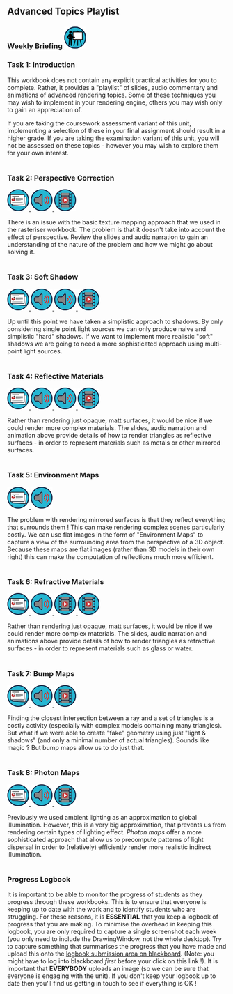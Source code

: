 ## Advanced Topics Playlist
### <a href='https://web.microsoftstream.com/channel/b84051cb-1dba-4cb4-a271-60cc6635f92f' target='_blank'> Weekly Briefing ![](../../resources/icons/briefing.png) </a>
### Task 1: Introduction


This workbook does not contain any explicit practical activities for you to complete. Rather, it provides a "playlist" of slides, audio commentary and animations of advanced rendering topics. Some of these techniques you may wish to implement in your rendering engine, others you may wish only to gain an appreciation of.

If you are taking the coursework assessment variant of this unit, implementing a selection of these in your final assignment should result in a higher grade. If you are taking the examination variant of this unit, you will not be assessed on these topics - however you may wish to explore them for your own interest.  


# 
### Task 2: Perspective Correction
 <a href='02%20Perspective%20Correction/slides/segment-1.pdf' target='_blank'> ![](../../resources/icons/slides.png) </a> <a href='02%20Perspective%20Correction/audio/segment-1.mp4' target='_blank'> ![](../../resources/icons/audio.png) </a> <a href='02%20Perspective%20Correction/animation/segment-1.mp4' target='_blank'> ![](../../resources/icons/animation.png) </a>

There is an issue with the basic texture mapping approach that we used in the rasteriser workbook. The problem is that it doesn't take into account the effect of perspective. Review the slides and audio narration to gain an understanding of the nature of the problem and how we might go about solving it.  


# 
### Task 3: Soft Shadow
 <a href='03%20Soft%20Shadow/slides/segment-1.pdf' target='_blank'> ![](../../resources/icons/slides.png) </a> <a href='03%20Soft%20Shadow/audio/segment-1.mp4' target='_blank'> ![](../../resources/icons/audio.png) </a> <a href='03%20Soft%20Shadow/audio/segment-2.mp4' target='_blank'> ![](../../resources/icons/audio.png) </a> <a href='03%20Soft%20Shadow/animation/segment-1.mp4' target='_blank'> ![](../../resources/icons/animation.png) </a>

Up until this point we have taken a simplistic approach to shadows. By only considering single point light sources we can only produce naive and simplistic "hard" shadows. If we want to implement more realistic "soft" shadows we are going to need a more sophisticated approach using multi-point light sources.  


# 
### Task 4: Reflective Materials
 <a href='04%20Reflective%20Materials/slides/segment-1.pdf' target='_blank'> ![](../../resources/icons/slides.png) </a> <a href='04%20Reflective%20Materials/audio/segment-1.mp4' target='_blank'> ![](../../resources/icons/audio.png) </a> <a href='04%20Reflective%20Materials/audio/segment-2.mp4' target='_blank'> ![](../../resources/icons/audio.png) </a> <a href='04%20Reflective%20Materials/animation/segment-1.mp4' target='_blank'> ![](../../resources/icons/animation.png) </a>

Rather than rendering just opaque, matt surfaces, it would be nice if we could render more complex materials. The slides, audio narration and animation above provide details of how to render triangles as reflective surfaces - in order to represent materials such as metals or other mirrored surfaces.  


# 
### Task 5: Environment Maps
 <a href='05%20Environment%20Maps/slides/segment-1.pdf' target='_blank'> ![](../../resources/icons/slides.png) </a> <a href='05%20Environment%20Maps/audio/segment-1.mp4' target='_blank'> ![](../../resources/icons/audio.png) </a>

The problem with rendering mirrored surfaces is that they reflect everything that surrounds them ! This can make rendering complex scenes particularly costly. We can use flat images in the form of "Environment Maps" to capture a view of the surrounding area from the perspective of a 3D object. Because these maps are flat images (rather than 3D models in their own right) this can make the computation of reflections much more efficient.
  


# 
### Task 6: Refractive Materials
 <a href='06%20Refractive%20Materials/slides/segment-1.pdf' target='_blank'> ![](../../resources/icons/slides.png) </a> <a href='06%20Refractive%20Materials/audio/segment-1.mp4' target='_blank'> ![](../../resources/icons/audio.png) </a> <a href='06%20Refractive%20Materials/animation/segment-1.mp4' target='_blank'> ![](../../resources/icons/animation.png) </a> <a href='06%20Refractive%20Materials/animation/segment-2.mp4' target='_blank'> ![](../../resources/icons/animation.png) </a>

Rather than rendering just opaque, matt surfaces, it would be nice if we could render more complex materials. The slides, audio narration and animations above provide details of how to render triangles as refractive surfaces - in order to represent materials such as glass or water.  


# 
### Task 7: Bump Maps
 <a href='07%20Bump%20Maps/slides/segment-1.pdf' target='_blank'> ![](../../resources/icons/slides.png) </a> <a href='07%20Bump%20Maps/audio/segment-1.mp4' target='_blank'> ![](../../resources/icons/audio.png) </a> <a href='07%20Bump%20Maps/animation/segment-1.mp4' target='_blank'> ![](../../resources/icons/animation.png) </a>

Finding the closest intersection between a ray and a set of triangles is a costly activity (especially with complex models containing many triangles). But what if we were able to create "fake" geometry using just "light & shadows" (and only a minimal number of actual triangles). Sounds like magic ? But bump maps allow us to do just that.  


# 
### Task 8: Photon Maps
 <a href='08%20Photon%20Maps/slides/segment-1.pdf' target='_blank'> ![](../../resources/icons/slides.png) </a> <a href='08%20Photon%20Maps/audio/segment-1.mp4' target='_blank'> ![](../../resources/icons/audio.png) </a> <a href='08%20Photon%20Maps/animation/segment-1.mp4' target='_blank'> ![](../../resources/icons/animation.png) </a>

Previously we used ambient lighting as an approximation to global illumination. However, this is a very big approximation, that prevents us from rendering certain types of lighting effect. _Photon maps_ offer a more sophisticated approach that allow us to precompute patterns of light dispersal in order to (relatively) efficiently render more realistic indirect illumination.  


# 
### Progress Logbook

It is important to be able to monitor the progress of students as they progress through these workbooks.
This is to ensure that everyone is keeping up to date with the work and to identify students who are struggling.
For these reasons, it is **ESSENTIAL** that you keep a logbook of progress that you are making.
To minimise the overhead in keeping this logbook, you are only required to capture a single screenshot each week
(you only need to include the DrawingWindow, not the whole desktop).
Try to capture something that summarises the progress that you have made and upload this onto the
[logbook submission area on blackboard](https://www.ole.bris.ac.uk/webapps/assignment/uploadAssignment?content_id=_4837989_1&course_id=_240795_1&group_id=&mode=cpview).
(Note: you might have to log into blackboard _first_ before your click on this link !).
It is important that **EVERYBODY** uploads an image (so we can be sure that everyone is engaging with the unit).
If you don't keep your logbook up to date then you'll find us getting in touch to see if everything is OK !